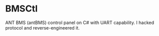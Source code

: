 # BMSCtl
ANT BMS (antBMS) control panel on C# with UART capability. I hacked protocol and reverse-engineered it. 

